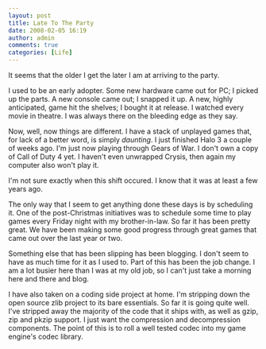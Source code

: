 ```yaml
---
layout: post
title: Late To The Party
date: 2008-02-05 16:19
author: admin
comments: true
categories: [Life]
---
```

It seems that the older I get the later I am at arriving to the party.

I used to be an early adopter.  Some new hardware came out for PC; I picked up the parts.  A new console came out; I snapped it up.  A new, highly anticipated, game hit the shelves; I bought it at release.  I watched every movie in theatre.  I was always there on the bleeding edge as they say.

Now, well, now things are different.  I have a stack of unplayed games that, for lack of a better word, is simply <i>daunting</i>.  I just finished Halo 3 a couple of weeks ago.  I'm just now playing through Gears of War.  I don't own a copy of Call of Duty 4 yet.  I haven't even unwrapped Crysis, then again my computer also won't play it.

I'm not sure exactly when this shift occured.  I know that it was at least a few years ago.

The only way that I seem to get anything done these days is by scheduling it.  One of the post-Christmas initiatives was to schedule some time to play games every Friday night with my brother-in-law.  So far it has been pretty great.  We have been making some good progress through great games that came out over the last year or two.

Something else that has been slipping has been blogging.  I don't seem to have as much time for it as I used to.  Part of this has been the job change.  I am a lot busier here than I was at my old job, so I can't just take a morning here and there and blog.

I have also taken on a coding side project at home.  I'm stripping down the open source zlib project to its bare essentials.  So far it is going quite well.  I've stripped away the majority of the code that it ships with, as well as gzip, zip and pkzip support.  I just want the compression and decompression components.  The point of this is to roll a well tested codec into my game engine's codec library.
